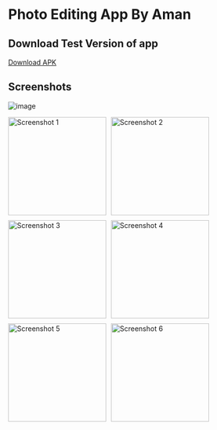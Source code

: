# Photo Editing App By Aman

## Download Test Version of app
[Download APK](https://github.com/AmanKumar925/picsartclonebyaman/raw/master/app/release/release/app-release.apk)

## Screenshots
![image]()

<div style="display: flex; flex-wrap: wrap; gap: 10px;">
  <img src="https://github.com/user-attachments/assets/4ba48c7d-4ac2-4bdd-896e-23943c0f9782" alt="Screenshot 1" width="200" />
  <img src="https://github.com/user-attachments/assets/946eb77f-61a5-4b64-88d4-cccf9aa48a53" alt="Screenshot 2" width="200" />
  <img src="https://github.com/user-attachments/assets/d5efe681-a151-412c-b1b0-2f40ac02f014" alt="Screenshot 3" width="200" />
  <img src="https://github.com/user-attachments/assets/09c2fe39-aa6b-4a2d-b2f5-572d76989f46" alt="Screenshot 4" width="200" />
  <img src="https://github.com/user-attachments/assets/0958e2d7-72d9-447c-8740-5d757a53c315" alt="Screenshot 5" width="200" />
  <img src="https://github.com/user-attachments/assets/05078129-db80-4823-82b4-170be1721eff" alt="Screenshot 6" width="200" />
</div>
